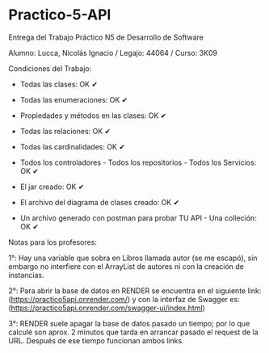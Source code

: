 # Practico-5-API

Entrega del Trabajo Práctico N5 de Desarrollo de Software

Alumno: Lucca, Nicolás Ignacio / Legajo: 44064 / Curso: 3K09

Condiciones del Trabajo:

- Todas las clases: OK ✔

- Todas las enumeraciones: OK ✔

- Propiedades y métodos en las clases: OK ✔

- Todas las relaciones: OK ✔

- Todas las cardinalidades: OK ✔

- Todos los controladores - Todos los repositorios - Todos los Servicios: OK ✔

-  El jar creado: OK ✔

- El archivo del diagrama de clases creado: OK ✔

- Un archivo generado con postman para probar TU API - Una colleción: OK ✔

Notas para los profesores: 

1°: Hay una variable que sobra en Libros llamada autor (se me escapó), sin embargo no interfiere con el ArrayList de autores ni con la creación de instancias.

2°: Para abrir la base de datos en RENDER se encuentra en el siguiente link: (https://practico5api.onrender.com/) y con la interfaz de Swagger es: (https://practico5api.onrender.com/swagger-ui/index.html)

3°: RENDER suele apagar la base de datos pasado un tiempo; por lo que calculé son aprox. 2 minutos que tarda en arrancar pasado el request de la URL. Después de ese tiempo funcionan ambos links.
